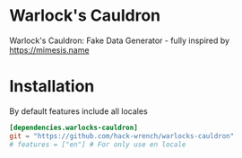 # Warlock's Cauldron
Warlock's Cauldron: Fake Data Generator - fully inspired by https://mimesis.name

# Installation
By default features include all locales
```toml
[dependencies.warlocks-cauldron]
git = "https://github.com/hack-wrench/warlocks-cauldron"
# features = ["en"] # For only use en locale
```
